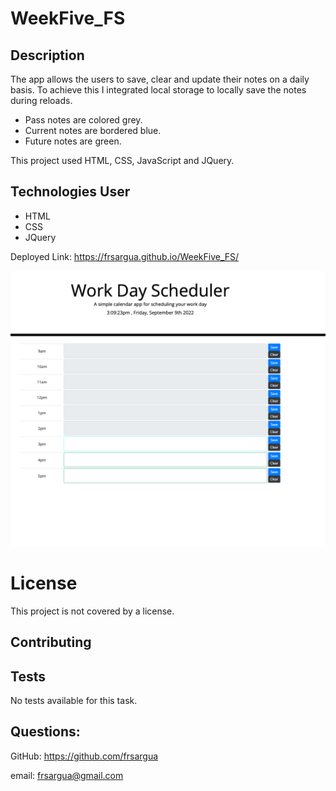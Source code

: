 # WeekFive_FS

## Description

The app allows the users to save, clear and update their notes on a daily basis. To achieve this I integrated local storage to locally save the notes during reloads.

- Pass notes are colored grey.
- Current notes are bordered blue.
- Future notes are green.

This project used HTML, CSS, JavaScript and JQuery.

## Technologies User

- HTML
- CSS
- JQuery

Deployed Link: https://frsargua.github.io/WeekFive_FS/

![Working App](./images/app.png)

# License

This project is not covered by a license.

## Contributing

## Tests

No tests available for this task.

## Questions:

GitHub: https://github.com/frsargua

email: frsargua@gmail.com
